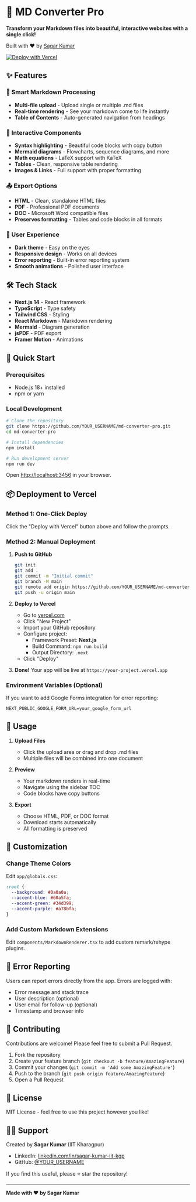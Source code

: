 # 🚀 MD Converter Pro

**Transform your Markdown files into beautiful, interactive websites with a single click!**

Built with ❤️ by [Sagar Kumar](https://www.linkedin.com/in/sagar-kumar-iit-kgp/)

[![Deploy with Vercel](https://vercel.com/button)](https://vercel.com/new/clone?repository-url=https://github.com/YOUR_USERNAME/md-converter-pro)

## ✨ Features

### 📝 Smart Markdown Processing
- **Multi-file upload** - Upload single or multiple .md files
- **Real-time rendering** - See your markdown come to life instantly
- **Table of Contents** - Auto-generated navigation from headings

### 🎨 Interactive Components
- **Syntax highlighting** - Beautiful code blocks with copy button
- **Mermaid diagrams** - Flowcharts, sequence diagrams, and more
- **Math equations** - LaTeX support with KaTeX
- **Tables** - Clean, responsive table rendering
- **Images & Links** - Full support with proper formatting

### 📤 Export Options
- **HTML** - Clean, standalone HTML files
- **PDF** - Professional PDF documents
- **DOC** - Microsoft Word compatible files
- **Preserves formatting** - Tables and code blocks in all formats

### 🎯 User Experience
- **Dark theme** - Easy on the eyes
- **Responsive design** - Works on all devices
- **Error reporting** - Built-in error reporting system
- **Smooth animations** - Polished user interface

## 🛠️ Tech Stack

- **Next.js 14** - React framework
- **TypeScript** - Type safety
- **Tailwind CSS** - Styling
- **React Markdown** - Markdown rendering
- **Mermaid** - Diagram generation
- **jsPDF** - PDF export
- **Framer Motion** - Animations

## 🚀 Quick Start

### Prerequisites
- Node.js 18+ installed
- npm or yarn

### Local Development

```bash
# Clone the repository
git clone https://github.com/YOUR_USERNAME/md-converter-pro.git
cd md-converter-pro

# Install dependencies
npm install

# Run development server
npm run dev
```

Open [http://localhost:3456](http://localhost:3456) in your browser.

## 📦 Deployment to Vercel

### Method 1: One-Click Deploy

Click the "Deploy with Vercel" button above and follow the prompts.

### Method 2: Manual Deployment

1. **Push to GitHub**
   ```bash
   git init
   git add .
   git commit -m "Initial commit"
   git branch -M main
   git remote add origin https://github.com/YOUR_USERNAME/md-converter-pro.git
   git push -u origin main
   ```

2. **Deploy to Vercel**
   - Go to [vercel.com](https://vercel.com)
   - Click "New Project"
   - Import your GitHub repository
   - Configure project:
     - Framework Preset: **Next.js**
     - Build Command: `npm run build`
     - Output Directory: `.next`
   - Click "Deploy"

3. **Done!** Your app will be live at `https://your-project.vercel.app`

### Environment Variables (Optional)

If you want to add Google Forms integration for error reporting:

```env
NEXT_PUBLIC_GOOGLE_FORM_URL=your_google_form_url
```

## 📖 Usage

1. **Upload Files**
   - Click the upload area or drag and drop .md files
   - Multiple files will be combined into one document

2. **Preview**
   - Your markdown renders in real-time
   - Navigate using the sidebar TOC
   - Code blocks have copy buttons

3. **Export**
   - Choose HTML, PDF, or DOC format
   - Download starts automatically
   - All formatting is preserved

## 🎨 Customization

### Change Theme Colors

Edit `app/globals.css`:

```css
:root {
  --background: #0a0a0a;
  --accent-blue: #60a5fa;
  --accent-green: #34d399;
  --accent-purple: #a78bfa;
}
```

### Add Custom Markdown Extensions

Edit `components/MarkdownRenderer.tsx` to add custom remark/rehype plugins.

## 🐛 Error Reporting

Users can report errors directly from the app. Errors are logged with:
- Error message and stack trace
- User description (optional)
- User email for follow-up (optional)
- Timestamp and browser info

## 🤝 Contributing

Contributions are welcome! Please feel free to submit a Pull Request.

1. Fork the repository
2. Create your feature branch (`git checkout -b feature/AmazingFeature`)
3. Commit your changes (`git commit -m 'Add some AmazingFeature'`)
4. Push to the branch (`git push origin feature/AmazingFeature`)
5. Open a Pull Request

## 📝 License

MIT License - feel free to use this project however you like!

## 🙋‍♂️ Support

Created by **Sagar Kumar** (IIT Kharagpur)

- LinkedIn: [linkedin.com/in/sagar-kumar-iit-kgp](https://www.linkedin.com/in/sagar-kumar-iit-kgp/)
- GitHub: [@YOUR_USERNAME](https://github.com/YOUR_USERNAME)

If you find this useful, please ⭐ star the repository!

---

**Made with ❤️ by Sagar Kumar**
